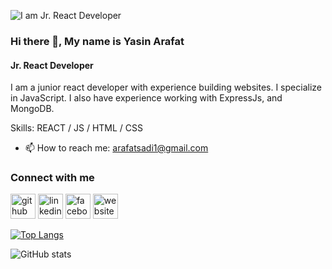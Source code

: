 ![I am Jr. React Developer](https://i.ibb.co/MMjN2D4/linked-In-Cover-2.png)
### Hi there 👋, My name is Yasin Arafat
#### Jr. React Developer

I am a junior react developer with experience building websites. I specialize in JavaScript. I also have experience working with ExpressJs, and MongoDB.

Skills: REACT / JS / HTML / CSS

- 📫 How to reach me: arafatsadi1@gmail.com

### Connect with me
[<img src='https://cdn.jsdelivr.net/npm/simple-icons@3.0.1/icons/github.svg' alt='github' height='40'>](https://github.com/arafatsadi1)  [<img src='https://cdn.jsdelivr.net/npm/simple-icons@3.0.1/icons/linkedin.svg' alt='linkedin' height='40'>](https://www.linkedin.com/in/https://www.linkedin.com/in/yasin-arafat-370b5b219//)  [<img src='https://cdn.jsdelivr.net/npm/simple-icons@3.0.1/icons/facebook.svg' alt='facebook' height='40'>](https://www.facebook.com/https://www.facebook.com/Arafat48/)  [<img src='https://cdn.jsdelivr.net/npm/simple-icons@3.0.1/icons/icloud.svg' alt='website' height='40'>](https://rococo-ganache-383ab9.netlify.app/)  

[![Top Langs](https://github-readme-stats.vercel.app/api/top-langs/?username=arafatsadi1)](https://github.com/anuraghazra/github-readme-stats)

![GitHub stats](https://github-readme-stats.vercel.app/api?username=arafatsadi1&show_icons=true)  

 


